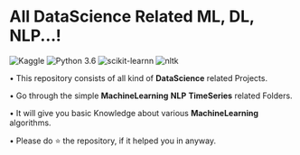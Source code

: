 # All DataScience Related ML, DL, NLP...!
![Kaggle](https://img.shields.io/badge/Dataset-Kaggle-blue.svg) ![Python 3.6](https://img.shields.io/badge/Python-3.6-brightgreen.svg) ![scikit-learnn](https://img.shields.io/badge/Library-Scikit_Learn-orange.svg) ![nltk](https://img.shields.io/badge/Library-nltk-orange.svg)

• This repository consists of all kind of __DataScience__ related Projects.

• Go through the simple __MachineLearning__ __NLP__ __TimeSeries__ related Folders.

• It will give you basic Knowledge about various __MachineLearning__ algorithms.

• Please do ⭐ the repository, if it helped you in anyway.